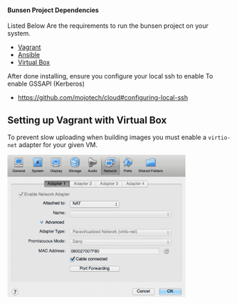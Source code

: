 #### Bunsen Project Dependencies

Listed Below Are the requirements to run the bunsen project on your system.

* [Vagrant](https://www.vagrantup.com/)
* [Ansible](http://docs.ansible.com/intro_installation.html)
* [Virtual Box](https://www.virtualbox.org/)

After done installing, ensure you configure your local ssh to enable To enable
GSSAPI (Kerberos)

* https://github.com/mojotech/cloud#configuring-local-ssh

## Setting up Vagrant with Virtual Box

To prevent slow uploading when building images you must enable a `virtio-net` adapter for your given VM.

<img src="virtual-box-network.png" width="400px">
